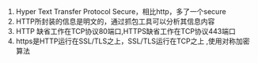 1. Hyper Text Transfer Protocol Secure，相比http，多了一个secure
2. HTTP所封装的信息是明文的，通过抓包工具可以分析其信息内容
3. HTTP 缺省工作在TCP协议80端口,HTTPS缺省工作在TCP协议443端口
4. https是HTTP运行在SSL/TLS之上，SSL/TLS运行在TCP之上 ,使用对称加密算法





